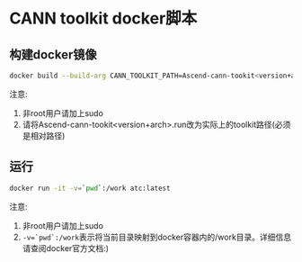 # CANN toolkit docker脚本

## 构建docker镜像
```bash
docker build --build-arg CANN_TOOLKIT_PATH=Ascend-cann-tookit<version+arch>.run . -t atc:latest
```
注意:
1. 非root用户请加上sudo
2. 请将Ascend-cann-tookit<version+arch>.run改为实际上的toolkit路径(必须是相对路径)

## 运行
```bash
docker run -it -v=`pwd`:/work atc:latest
```
注意:
1. 非root用户请加上sudo
2. ```-v=`pwd`:/work```表示将当前目录映射到docker容器内的/work目录。详细信息请查阅docker官方文档:)
